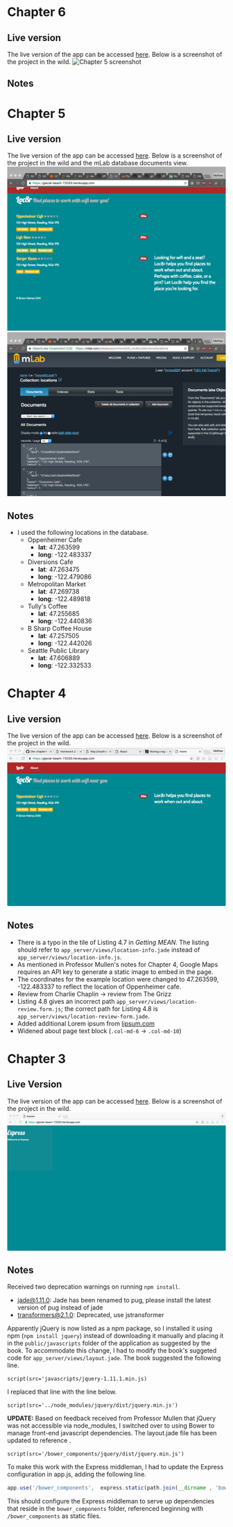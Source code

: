 # Chapter 6
## Live version
The live version of the app can be accessed [here]( https://glacial-beach-72033.herokuapp.com/). Below is a screenshot of the project in the wild.
![Chapter 5 screenshot](/public/images/chapter_6_screenshot.png)

## Notes


# Chapter 5
## Live version
The live version of the app can be accessed [here]( https://glacial-beach-72033.herokuapp.com/). Below is a screenshot of the project in the wild and the mLab database documents view.
![Chapter 5 screenshot](/public/images/chapter_5_screenshot.png)
![mLab database documents view](/public/images/chapter_5_mlab.png)

## Notes
* I used the following locations in the database.
  * Oppenheimer Cafe
    * **lat**: 47.263599
    * **long**: -122.483337
  * Diversions Cafe
    * **lat**: 47.263475
    * **long**: -122.479086
  * Metropolitan Market
    * **lat**: 47.269738
    * **long**: -122.489818
  * Tully's Coffee
    * **lat**: 47.255685
    * **long**: -122.440836
  * B Sharp Coffee House
    * **lat**: 47.257505
    * **long**: -122.442026
  * Seattle Public Library
    * **lat**: 47.606889
    * **long**: -122.332533

# Chapter 4
## Live version
The live version of the app can be accessed [here]( https://glacial-beach-72033.herokuapp.com/). Below is a screenshot of the project in the wild.
![Chapter 4 screenshot](/public/images/chapter_4_screenshot.png)

## Notes
* There is a typo in the tile of Listing 4.7 in *Getting MEAN*. The listing should refer to `app_server/views/location-info.jade` instead of `app_server/views/location-info.js`.
* As mentioned in Professor Mullen's notes for Chapter 4, Google Maps requires an API key to generate a static image to embed in the page.
* The coordinates for the example location were changed to 47.263599, -122.483337 to reflect the location of Oppenheimer cafe.
* Review from Charlie Chaplin -> review from The Grizz
* Listing 4.8 gives an incorrect path `app_server/views/location-review.form.js`; the correct path for Listing 4.8 is `app_server/views/location-review-form.jade`.
* Added additional Lorem ipsum from [lipsum.com](http://lipsum.com)
* Widened about page text block (`.col-md-6` -> `.col-md-10`)


# Chapter 3
## Live Version
The live version of the app can be accessed [here]( https://glacial-beach-72033.herokuapp.com/). Below is a screenshot of the project in the wild.
![Chapter 3 screenshot](/public/images/chapter_3_screenshot.png)

## Notes

Received two deprecation warnings on running `npm install`.
* jade@1.11.0: Jade has been renamed to pug, please install the latest version of pug instead of jade
* transformers@2.1.0: Deprecated, use jstransformer

Apparently jQuery is now listed as a npm package, so I installed it using npm (`npm install jquery`) instead of downloading it manually and placing it in the `public/javascripts` folder of the application as suggested by the book. To accommodate this change, I had to modify the book's suggeted code for `app_server/views/layout.jade`. The book suggested the following line.
```jade
script(src='javascripts/jquery-1.11.1.min.js)
```
I replaced that line with the line below.
```jade
script(src='../node_modules/jquery/dist/jquery.min.js')
```

**UPDATE:** Based on feedback received from Professor Mullen that jQuery was not accessible via node_modules, I switched over to using Bower to manage front-end javascript dependencies. The layout.jade file has been updated to reference .
```jade
script(src='/bower_components/jquery/dist/jquery.min.js')
```
To make this work with the Express middleman, I had to update the Express configuration in app.js, adding the following line.
```javascript
app.use('/bower_components',  express.static(path.join(__dirname , 'bower_components')));
```
This should configure the Express middleman to serve up dependencies that reside in the `bower_components` folder, referenced beginning with `/bower_components` as static files.
